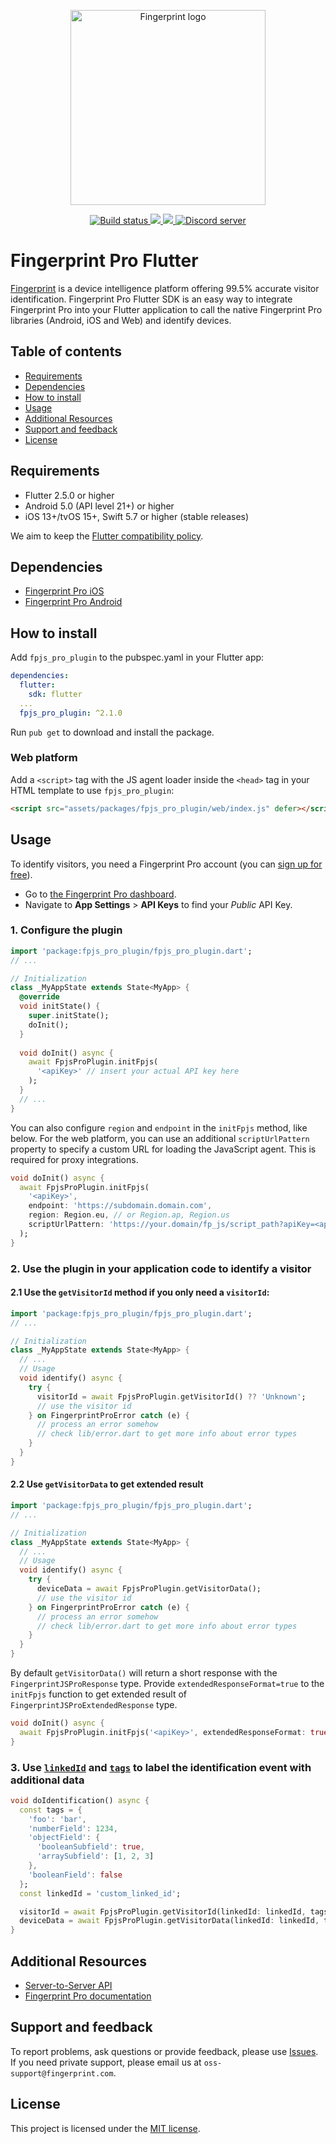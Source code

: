 <p align="center">
  <a href="https://fingerprint.com">
    <picture>
     <source media="(prefers-color-scheme: dark)" srcset="https://raw.githubusercontent.com/fingerprintjs/fingerprintjs-pro-flutter/main/res/logo_light.svg" />
     <source media="(prefers-color-scheme: light)" srcset="https://raw.githubusercontent.com/fingerprintjs/fingerprintjs-pro-flutter/main/res/logo_dark.svg" />
     <img src="https://raw.githubusercontent.com/fingerprintjs/fingerprintjs-pro-flutter/main/res/logo_dark.svg" alt="Fingerprint logo" width="312px" />
   </picture>
  </a>
</p>
<p align="center">
  <a href="https://github.com/fingerprintjs/fingerprintjs-pro-flutter/actions/workflows/ci.yml">
    <img src="https://github.com/fingerprintjs/fingerprintjs-pro-flutter/actions/workflows/ci.yml/badge.svg" alt="Build status">
  </a>
  <a href="https://pub.dev/packages/fpjs_pro_plugin">
    <img src="https://img.shields.io/pub/v/fpjs_pro_plugin.svg"/>
  </a>
  <a href="https://opensource.org/licenses/MIT">
    <img src="https://img.shields.io/:license-mit-blue.svg?style=flat"/>
  </a>
  <a href="https://discord.gg/39EpE2neBg">
    <img src="https://img.shields.io/discord/852099967190433792?style=logo&label=Discord&logo=Discord&logoColor=white" alt="Discord server">
  </a>
</p>

# Fingerprint Pro Flutter
[Fingerprint](https://fingerprint.com/) is a device intelligence platform offering 99.5% accurate visitor
identification. Fingerprint Pro Flutter SDK is an easy way to integrate Fingerprint Pro into your Flutter
application to call the native Fingerprint Pro libraries (Android, iOS and Web) and identify devices.

## Table of contents
* [Requirements](#requirements)
* [Dependencies](#dependencies)
* [How to install](#how-to-install)
* [Usage](#usage)
* [Additional Resources](#additional-resources)
* [Support and feedback](#support-and-feedback)
* [License](#license)

## Requirements
- Flutter 2.5.0 or higher
- Android 5.0 (API level 21+) or higher
- iOS 13+/tvOS 15+, Swift 5.7 or higher (stable releases)

We aim to keep the [Flutter compatibility policy](https://docs.flutter.dev/release/compatibility-policy).

## Dependencies
- [Fingerprint Pro iOS](https://github.com/fingerprintjs/fingerprintjs-pro-ios)
- [Fingerprint Pro Android](https://github.com/fingerprintjs/fingerprintjs-pro-android)

## How to install
Add `fpjs_pro_plugin` to the pubspec.yaml in your Flutter app:

```yaml
dependencies:
  flutter:
    sdk: flutter
  ...
  fpjs_pro_plugin: ^2.1.0
```

Run `pub get` to download and install the package.

### Web platform

Add a `<script>` tag with the JS agent loader inside the `<head>` tag in your HTML template to use `fpjs_pro_plugin`:

```html
<script src="assets/packages/fpjs_pro_plugin/web/index.js" defer></script>
```

## Usage
To identify visitors, you need a Fingerprint Pro account (you can [sign up for free](https://dashboard.fingerprintjs.com/signup/)).

- Go to [the Fingerprint Pro dashboard](https://dashboard.fingerprint.com/).
- Navigate to **App Settings** > **API Keys** to find your _Public_ API Key.

### 1. Configure the plugin

```dart
import 'package:fpjs_pro_plugin/fpjs_pro_plugin.dart';
// ...

// Initialization
class _MyAppState extends State<MyApp> {
  @override
  void initState() {
    super.initState();
    doInit();
  }
  
  void doInit() async {
    await FpjsProPlugin.initFpjs(
      '<apiKey>' // insert your actual API key here
    );
  }
  // ...
}
```

You can also configure `region` and `endpoint` in the `initFpjs` method, like below. For the web platform, you can use an additional `scriptUrlPattern` property to specify a custom URL for loading the JavaScript agent. This is required for proxy integrations.
```dart
void doInit() async {
  await FpjsProPlugin.initFpjs(
    '<apiKey>',
    endpoint: 'https://subdomain.domain.com',
    region: Region.eu, // or Region.ap, Region.us
    scriptUrlPattern: 'https://your.domain/fp_js/script_path?apiKey=<apiKey>&version=<version>&loaderVersion=<loaderVersion>'
  );
}
```

### 2. Use the plugin in your application code to identify a visitor

#### 2.1 Use the `getVisitorId` method if you only need a `visitorId`: 

```dart
import 'package:fpjs_pro_plugin/fpjs_pro_plugin.dart';
// ...

// Initialization
class _MyAppState extends State<MyApp> {
  // ...
  // Usage
  void identify() async {
    try {
      visitorId = await FpjsProPlugin.getVisitorId() ?? 'Unknown';
      // use the visitor id
    } on FingerprintProError catch (e) {
      // process an error somehow
      // check lib/error.dart to get more info about error types
    }
  }
}
```

#### 2.2 Use `getVisitorData` to get extended result

```dart
import 'package:fpjs_pro_plugin/fpjs_pro_plugin.dart';
// ...

// Initialization
class _MyAppState extends State<MyApp> {
  // ...
  // Usage
  void identify() async {
    try {
      deviceData = await FpjsProPlugin.getVisitorData();
      // use the visitor id
    } on FingerprintProError catch (e) {
      // process an error somehow
      // check lib/error.dart to get more info about error types
    }
  }
}
```

By default `getVisitorData()` will return a short response with the `FingerprintJSProResponse` type.
Provide `extendedResponseFormat=true` to the `initFpjs` function to get extended result of `FingerprintJSProExtendedResponse` type.

```dart
void doInit() async {
  await FpjsProPlugin.initFpjs('<apiKey>', extendedResponseFormat: true);
}
```

### 3. Use [`linkedId`](https://dev.fingerprint.com/docs/js-agent#linkedid) and [`tags`](https://dev.fingerprint.com/docs/js-agent#tag) to label the identification event with additional data

```dart
void doIdentification() async {
  const tags = {
    'foo': 'bar',
    'numberField': 1234,
    'objectField': {
      'booleanSubfield': true,
      'arraySubfield': [1, 2, 3]
    },
    'booleanField': false
  };
  const linkedId = 'custom_linked_id';

  visitorId = await FpjsProPlugin.getVisitorId(linkedId: linkedId, tags: tags);
  deviceData = await FpjsProPlugin.getVisitorData(linkedId: linkedId, tags: tags);
}
```

## Additional Resources
- [Server-to-Server API](https://dev.fingerprint.com/docs/server-api)
- [Fingerprint Pro documentation](https://dev.fingerprint.com/docs)

## Support and feedback

To report problems, ask questions or provide feedback, please
use [Issues](https://github.com/fingerprintjs/fingerprintjs-pro-flutter/issues). If you need private support, please
email us at `oss-support@fingerprint.com`.

## License
This project is licensed under the [MIT license](https://github.com/fingerprintjs/fingerprintjs-pro-flutter/blob/main/LICENSE).
